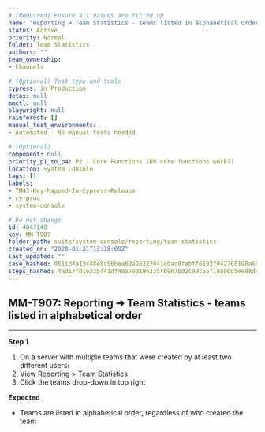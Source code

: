 ```yaml
---
# (Required) Ensure all values are filled up
name: "Reporting ➜ Team Statistics - teams listed in alphabetical order"
status: Active
priority: Normal
folder: Team Statistics
authors: ""
team_ownership: 
- Channels

# (Optional) Test type and tools
cypress: in Production
detox: null
mmctl: null
playwright: null
rainforest: []
manual_test_environments: 
- Automated - No manual tests needed

# (Optional)
component: null
priority_p1_to_p4: P2 - Core Functions (Do core functions work?)
location: System Console
tags: []
labels: 
- TM4J-Key-Mapped-In-Cypress-Release
- cy-prod
- system-console

# Do not change
id: 4047140
key: MM-T907
folder_path: suite/system-console/reporting/team-statistics
created_on: "2020-01-21T13:18:00Z"
last_updated: ""
case_hashed: 0511d4a13c48e8c56bea62a26227041d0ac8febff61837042768190a6011e8149c2c33048161d86133a092c496c21090
steps_hashed: 4ad17fd1e335441df40579d196235fb967bd2c99c55f18800d5ee98deac8ab72fc1a8d5e55477e0e70c3ac0c9eb62197
---
```


## MM-T907: Reporting ➜ Team Statistics - teams listed in alphabetical order

---

**Step 1**

1. On a server with multiple teams that were created by at least two different users:
2. View Reporting > Team Statistics
3. Click the teams drop-down in top right

**Expected**

- Teams are listed in alphabetical order, regardless of who created the team

